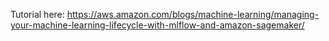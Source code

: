 Tutorial here: https://aws.amazon.com/blogs/machine-learning/managing-your-machine-learning-lifecycle-with-mlflow-and-amazon-sagemaker/
